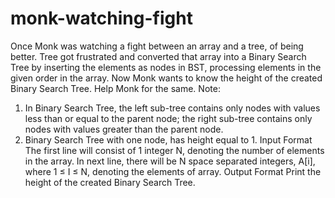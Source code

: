 # monk-watching-fight
Once Monk was watching a fight between an array and a tree, of being better. Tree got frustrated and converted that array into a Binary Search Tree by inserting the elements as nodes in BST, processing elements in the given order in the array. Now Monk wants to know the height of the created Binary Search Tree.
Help Monk for the same.
Note:
1) In Binary Search Tree, the left sub-tree contains only nodes with values less than or equal to the parent node; the right sub-tree contains only nodes with values greater than the parent node.
2) Binary Search Tree with one node, has height equal to 1.
Input Format
The first line will consist of 1 integer N, denoting the number of elements in the array.
In next line, there will be N space separated integers, A[i], where 1 ≤ I ≤ N, denoting the elements of array.
Output Format
Print the height of the created Binary Search Tree.

